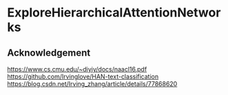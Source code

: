 # ExploreHierarchicalAttentionNetworks

## Acknowledgement
https://www.cs.cmu.edu/~diyiy/docs/naacl16.pdf
https://github.com/Irvinglove/HAN-text-classification
https://blog.csdn.net/Irving_zhang/article/details/77868620
